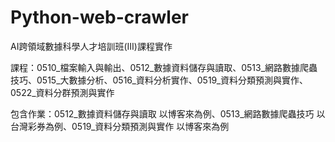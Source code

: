 # Python-web-crawler
AI跨領域數據科學人才培訓班(III)課程實作

課程：0510_檔案輸入與輸出、0512_數據資料儲存與讀取、0513_網路數據爬蟲技巧、0515_大數據分析、0516_資料分析實作、0519_資料分類預測與實作、0522_資料分群預測與實作

包含作業：0512_數據資料儲存與讀取 以博客來為例、0513_網路數據爬蟲技巧 以台灣彩券為例、0519_資料分類預測與實作 以博客來為例
